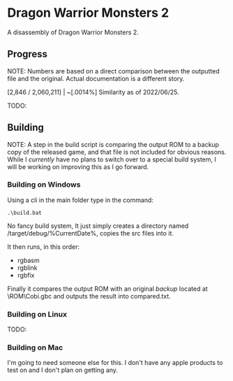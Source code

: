 
# Dragon Warrior Monsters 2
A disassembly of Dragon Warrior Monsters 2.

## Progress
NOTE: Numbers are based on a direct comparison between the outputted file and the original. Actual documentation is a different story.

[2,846 / 2,060,211] | ~[.0014%] Similarity as of 2022/06/25.

TODO:

## Building
NOTE: A step in the build script is comparing the output ROM to a backup copy of the released game, and that file is not included for obvious reasons. While I *currently* have no plans to switch over to a special build system, I will be working on improving this as I go forward.

### Building on Windows
Using a cli in the main folder type in the command:

`.\build.bat`

No fancy build system, It just simply creates a directory named /target/debug/%CurrentDate%, copies the src files into it.

It then runs, in this order:
- rgbasm
- rgblink
- rgbfix

Finally it compares the output ROM with an original *backup* located at \ROM\Cobi.gbc and outputs the result into compared.txt.

### Building on Linux
TODO:

### Building on Mac
I'm going to need someone else for this. I don't have any apple products to test on and I don't plan on getting any.